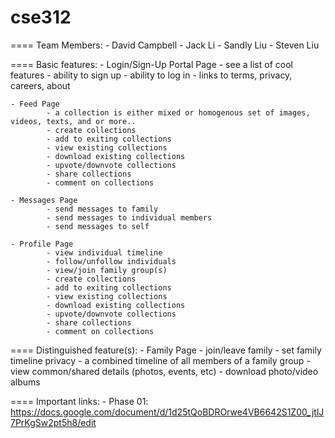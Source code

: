 # cse312
==== Team Members:
     - David Campbell
     - Jack Li
     - Sandly Liu
     - Steven Liu




==== Basic features:
    - Login/Sign-Up Portal Page
            - see a list of cool features
            - ability to sign up
            - ability to log in
            - links to terms, privacy, careers, about

    - Feed Page
            - a collection is either mixed or homogenous set of images, videos, texts, and or more..
            - create collections
            - add to exiting collections
            - view existing collections
            - download existing collections
            - upvote/downvote collections
            - share collections
            - comment on collections

    - Messages Page
            - send messages to family
            - send messages to individual members
            - send messages to self

    - Profile Page
            - view individual timeline
            - follow/unfollow individuals
            - view/join family group(s)
            - create collections
            - add to exiting collections
            - view existing collections
            - download existing collections
            - upvote/downvote collections
            - share collections
            - comment on collections




==== Distinguished feature(s):
     - Family Page 
            - join/leave family
            - set family timeline privacy
            - a combined timeline of all members of a family group
            - view common/shared details (photos, events, etc)
            - download photo/video albums




==== Important links:
     - Phase 01: https://docs.google.com/document/d/1d25tQoBDROrwe4VB6642S1Z00_jtlJ7PrKgSw2pt5h8/edit